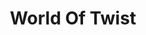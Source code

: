 ---
title: "World Of Twist"
summary: "Initially formed in Sheffield in 1985 the band line up was: James Fry - brother of ABC's Martin Fry / Andrew Hobson / Gordon King /Tony Ogden / Rory Conolly / Nick Phillips and / Andy Robins . This World Of Twist soon fell to pieces only to emerge back in Manchester, three years later with a new line up: Tony Ogden and Gordon King joined by Andy Hobson , Alan Frost aka Adge , Julia aka M.C. Shells , Angela Reilly . Nick Sanderson joined a little later."
image: "world-of-twist.jpg"
---